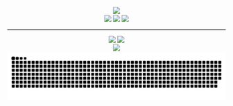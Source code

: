 <p align="center">
  <img src="https://readme-typing-svg.herokuapp.com?font=Fira+Code&pause=1000&color=FF69B4&center=true&vCenter=true&width=435&lines=%F0%9F%8F%B3%EF%B8%8F%E2%80%8D%E2%9A%A7%EF%B8%8F+Desd21's+GitHub+Profile+%F0%9F%8F%B3%EF%B8%8F%E2%80%8D%E2%9A%A7%EF%B8%8F" />
  <br>
  <img src="https://img.shields.io/static/v1?label=Gender&message=Male-To-Female&color=ff69b4&style=for-the-badge" />
  <img src="https://img.shields.io/github/followers/WhiteElytra?label=github%20followers&logo=github&style=for-the-badge" />
  <img src="https://img.shields.io/twitter/follow/WhiteElytra?label=twitter%20%40WhiteElytra&logo=twitter&style=for-the-badge" />
</p>

-----

<p align="center">
  <img src="https://github-readme-stats.vercel.app/api?username=WhiteElytra&count_private=true&show_icons=true&theme=buefy" width="400" />
  <img src="https://streak-stats.demolab.com/?user=WhiteElytra" width="400" />
  <br>
  <img src="https://activity-graph.herokuapp.com/graph?username=WhiteElytra&theme=minimal" />
  <br>
  <img src="https://github.com/WhiteElytra/WhiteElytra/raw/output/github-contribution-grid-snake.svg" />
</p>

